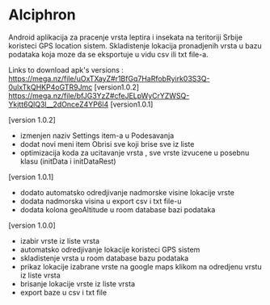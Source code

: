 # Alciphron
Android aplikacija za pracenje vrsta leptira i insekata na teritoriji Srbije koristeci GPS location sistem. Skladistenje lokacija pronadjenih vrsta u bazu podataka
koja moze da se eksportuje u vidu csv ili txt file-a. 

Links to download apk's versions :
  https://mega.nz/file/uOxTXayZ#r1BfGq7HaRfobRyirk03S3Q-0ulxTkQHKP4oGTR9Jmc  [version1.0.2]
  https://mega.nz/file/bfJG3YzZ#cfeJELpWyCrYZWSQ-Ykjtt6QlQ3l__2dOnceZ4YP6l4  [version1.0.1]

[version 1.0.2]
  - izmenjen naziv Settings item-a u Podesavanja
  - dodat novi meni item Obrisi sve koji brise sve iz liste
  - optimizacija koda za ucitavanje vrsta , sve vrste izvucene u posebnu klasu (initData i initDataRest)

[version 1.0.1]
  - dodato automatsko odredjivanje nadmorske visine lokacije vrste
  - dodata nadmorska visina u export csv i txt file-u 
  - dodata kolona geoAltitude u room database bazi podataka

[version 1.0.0]
  - izabir vrste iz liste vrsta
  - automatsko odredjivanje lokacije koristeci GPS sistem
  - skladistenje vrsta u room database bazu podataka
  - prikaz lokacije izabrane vrste na google maps klikom na odredjenu vrstu iz liste vrsta
  - brisanje lokacije vrste iz liste vrsta
  - export baze u csv i txt file 

